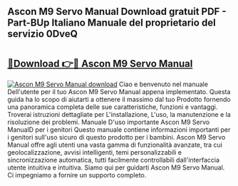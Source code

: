 ## Ascon M9 Servo Manual Download gratuit PDF - Part-BUp Italiano Manuale del proprietario del servizio 0DveQ

# <h2><a href="http://dff5of.blite.top/?on=Ascon+M9+Servo+Manual">🔗Download 👉🔴 Ascon M9 Servo Manual</a></h2>

[![Ascon M9 Servo Manual download](https://i.imgur.com/lujVjoI.png)](http://dff5of.blite.top/?on=Ascon+M9+Servo+Manual)
Ciao e benvenuto nel manuale Dell'utente per il tuo Ascon M9 Servo Manual appena implementato. Questa guida ha lo scopo di aiutarti a ottenere il massimo dal tuo Prodotto fornendo una panoramica completa delle sue caratteristiche, funzioni e vantaggi. Troverai istruzioni dettagliate per L'installazione, L'uso, la manutenzione e la risoluzione dei problemi. Manuale D'uso importante Ascon M9 Servo ManualD per i genitori Questo manuale contiene informazioni importanti per i genitori sull'uso sicuro di questo prodotto per i bambini. Ascon M9 Servo Manual offre agli utenti una vasta gamma di funzionalità avanzate, tra cui geolocalizzazione, avvisi intelligenti, temi personalizzabili e sincronizzazione automatica, tutti facilmente controllabili dall'interfaccia utente intuitiva e intuitiva. Siamo qui per guidarti Ascon M9 Servo Manual. Ci impegniamo a fornire un supporto completo.
